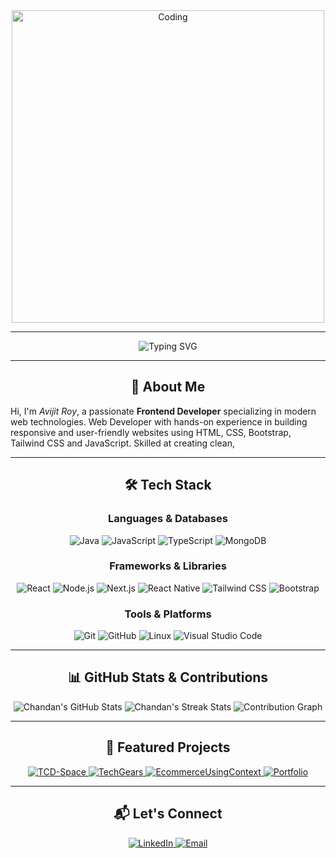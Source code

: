 <div align='center'><img align="center" alt="Coding" width="500" src="https://cdn.statically.io/img/i.pinimg.com/originals/16/fe/7e/16fe7e7fb6eebb3087b6dc418748ee56.gif"/></div>

---

<div align="center">
  <img src="https://readme-typing-svg.herokuapp.com?font=Fira+Code&size=30&duration=2000&color=3498DB&lines=Hello+there!+%F0%9F%91%8B;I+am+Avijit+Roy;Front+End+Developer" alt="Typing SVG">
</div>

---

<h2 align="center">🚀 About Me</h2>

Hi, I'm *Avijit Roy*, a passionate **Frontend Developer** specializing in modern web technologies. Web Developer with hands-on experience in building responsive and user-friendly websites using HTML, CSS, Bootstrap, Tailwind CSS and JavaScript. Skilled at creating clean, 

---

<h2 align="center">🛠️ Tech Stack</h2>

<div align="center">
  <h3>Languages & Databases</h3>
  <img src="https://img.shields.io/badge/Java-%23E34F26.svg?style=for-the-badge&logo=java&logoColor=white" alt="Java">
  <img src="https://img.shields.io/badge/JavaScript-%23F7DF1E.svg?style=for-the-badge&logo=javascript&logoColor=black" alt="JavaScript">
  <img src="https://img.shields.io/badge/TypeScript-%23007ACC.svg?style=for-the-badge&logo=typescript&logoColor=white" alt="TypeScript">
  <img src="https://img.shields.io/badge/MongoDB-%2347A248.svg?style=for-the-badge&logo=mongodb&logoColor=white" alt="MongoDB">

  <h3>Frameworks & Libraries</h3>
  <img src="https://img.shields.io/badge/React-%2361DAFB.svg?style=for-the-badge&logo=react&logoColor=black" alt="React">
  <img src="https://img.shields.io/badge/Node.js-%23339933.svg?style=for-the-badge&logo=node.js&logoColor=white" alt="Node.js">
  <img src="https://img.shields.io/badge/Next.js-%23000000.svg?style=for-the-badge&logo=next.js&logoColor=white" alt="Next.js">
  <img src="https://img.shields.io/badge/React_Native-%2361DAFB.svg?style=for-the-badge&logo=react&logoColor=black" alt="React Native">
  <img src="https://img.shields.io/badge/Tailwind_CSS-%2306B6D4.svg?style=for-the-badge&logo=tailwind-css&logoColor=white" alt="Tailwind CSS">
  <img src="https://img.shields.io/badge/Bootstrap-%23563D7C.svg?style=for-the-badge&logo=bootstrap&logoColor=white" alt="Bootstrap">

  <h3>Tools & Platforms</h3>
  <img src="https://img.shields.io/badge/Git-%23F05032.svg?style=for-the-badge&logo=git&logoColor=white" alt="Git">
  <img src="https://img.shields.io/badge/GitHub-%2312100E.svg?style=for-the-badge&logo=github&logoColor=white" alt="GitHub">
  <img src="https://img.shields.io/badge/Linux-%23FCC624.svg?style=for-the-badge&logo=linux&logoColor=black" alt="Linux">
  <img src="https://img.shields.io/badge/Visual_Studio_Code-%23007ACC.svg?style=for-the-badge&logo=visual-studio-code&logoColor=white" alt="Visual Studio Code">
</div>

---

<h2 align="center">📊 GitHub Stats & Contributions</h2>

<div align="center">
  <img src="https://github-readme-stats.vercel.app/api?username=duttachandan&show_icons=true&theme=radical" alt="Chandan's GitHub Stats">
  <img src="https://streak-stats.demolab.com/?user=duttachandan&theme=radical" alt="Chandan's Streak Stats">
  <img src="https://github-readme-activity-graph.vercel.app/graph?username=duttachandan&theme=react-dark" alt="Contribution Graph">
</div>

---

<h2 align="center">🌟 Featured Projects</h2>

<div align="center">
  <a href="https://github.com/duttachandan/TCD-Space">
    <img src="https://github-readme-stats.vercel.app/api/pin/?username=duttachandan&repo=TCD-Space&theme=radical" alt="TCD-Space">
  </a>

  <a href="https://github.com/duttachandan/TechGears">
    <img src="https://github-readme-stats.vercel.app/api/pin/?username=duttachandan&repo=TechGears&theme=radical" alt="TechGears">
  </a>

  <a href="https://github.com/duttachandan/EcommerceUsingContext">
    <img src="https://github-readme-stats.vercel.app/api/pin/?username=duttachandan&repo=EcommerceUsingContext&theme=radical" alt="EcommerceUsingContext">
  </a>

  <a href="https://github.com/duttachandan/Portfolio">
    <img src="https://github-readme-stats.vercel.app/api/pin/?username=duttachandan&repo=Portfolio&theme=radical" alt="Portfolio">
  </a>
</div>

---

<h2 align="center">📬 Let's Connect</h2>

<div align="center">
  <a href="https://www.linkedin.com/in/chandan-dutta-b2a778170">
    <img src="https://img.shields.io/badge/LinkedIn-%230A66C2.svg?style=for-the-badge&logo=linkedin&logoColor=white" alt="LinkedIn">
  </a>
  <a href="mailto:chandan.dutta@example.com">
    <img src="https://img.shields.io/badge/Email-%23D14836.svg?style=for-the-badge&logo=gmail&logoColor=white" alt="Email">
  </a>
  <a href="https://github.com/duttachandan">
    <img src="https://img.shields.io/badge/GitHub-%2312100E.svg?style=for-the-badge&logo=github&
::contentReference[oaicite:1]{index=1}
